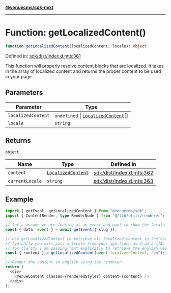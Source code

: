 [**@venuecms/sdk-next**](../Index.md)

***

# Function: getLocalizedContent()

```ts
function getLocalizedContent(localizedContent, locale): object
```

Defined in: [sdk/dist/index.d.mts:361](https://github.com/venuecms/sdk/blob/dfe07bbbcbeec8ddfda43f5a7fc98ecc9dc8ce66/packages/sdk/dist/index.d.mts#L361)

This function will properly resolve content blocks that are localized.
It takes in the array of localized content and returns the proper content
to be used in your page.

## Parameters

| Parameter | Type |
| ------ | ------ |
| `localizedContent` | `undefined` \| [`LocalizedContent`](../type-aliases/LocalizedContent.md)[] |
| `locale` | `string` |

## Returns

`object`

| Name | Type | Defined in |
| ------ | ------ | ------ |
| <a id="content"></a> `content` | [`LocalizedContent`](../type-aliases/LocalizedContent.md) | [sdk/dist/index.d.mts:362](https://github.com/venuecms/sdk/blob/dfe07bbbcbeec8ddfda43f5a7fc98ecc9dc8ce66/packages/sdk/dist/index.d.mts#L362) |
| <a id="currentlocale"></a> `currentLocale` | `string` | [sdk/dist/index.d.mts:363](https://github.com/venuecms/sdk/blob/dfe07bbbcbeec8ddfda43f5a7fc98ecc9dc8ce66/packages/sdk/dist/index.d.mts#L363) |

## Example

```typescript
import { getEvent, getLocalizedContent } from "@venuecms/sdk";
import { ContentRender, type RenderNode } from "@/lib/utils/renderer";

// let's assume we are looking at an event and want to show the locale-specific title of that event in english
const { data: event } = await getEvent({ slug });

// Use getLocalizedContent to retrieve all localized content in the correct locale
// typically you will pass a locale from your app (such as from a i18n library) but
// for clarity I am passing "en" explicitly to retrieve the english version
const { content } = getLocalizedContent(event.localizedContent, "en");

// Render the content in english using the renderer
return (
  <div>
    <VenueContent classes={renderedStyles} content={content} />
  </div>
);
```
